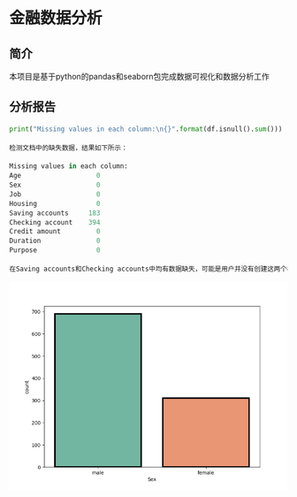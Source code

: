 # 金融数据分析

## 简介

本项目是基于python的pandas和seaborn包完成数据可视化和数据分析工作

## 分析报告
```python
print("Missing values in each column:\n{}".format(df.isnull().sum()))

检测文档中的缺失数据，结果如下所示：

Missing values in each column:
Age                   0
Sex                   0
Job                   0
Housing               0
Saving accounts     183
Checking account    394
Credit amount         0
Duration              0
Purpose               0

在Saving accounts和Checking accounts中均有数据缺失，可能是用户并没有创建这两个相关的账户导致数据缺失
```

![alt text](image.png 'Optional Title')
